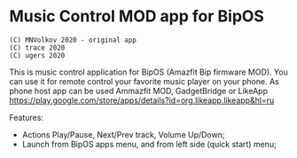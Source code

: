# Music Control MOD app for BipOS
	(C) MNVolkov 2020 - original app
	(C) trace 2020
	(C) ugers 2020
	
This is music control application for BipOS (Amazfit Bip firmware MOD). You can use it for remote control your favorite music player on your phone. As phone host app can be used Ammazfit MOD, GadgetBridge or LikeApp https://play.google.com/store/apps/details?id=org.likeapp.likeapp&hl=ru

Features:
- Actions Play/Pause, Next/Prev track, Volume Up/Down;
- Launch from BipOS apps menu, and from left side (quick start) menu;

